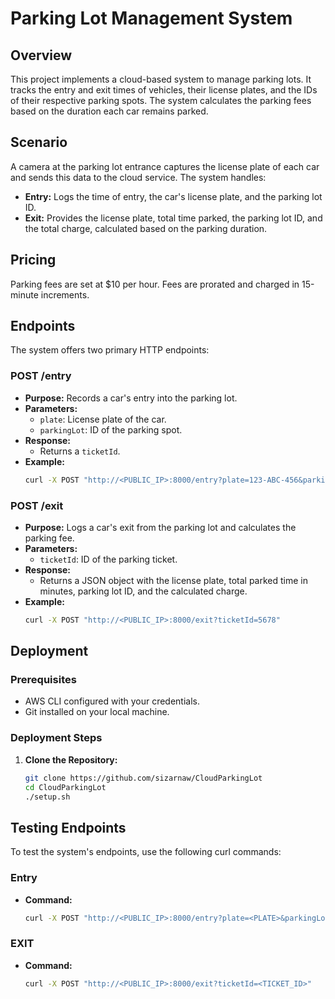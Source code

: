 # Parking Lot Management System

## Overview
This project implements a cloud-based system to manage parking lots. It tracks the entry and exit times of vehicles, their license plates, and the IDs of their respective parking spots. The system calculates the parking fees based on the duration each car remains parked.

## Scenario
A camera at the parking lot entrance captures the license plate of each car and sends this data to the cloud service. The system handles:
- **Entry:** Logs the time of entry, the car's license plate, and the parking lot ID.
- **Exit:** Provides the license plate, total time parked, the parking lot ID, and the total charge, calculated based on the parking duration.

## Pricing
Parking fees are set at $10 per hour. Fees are prorated and charged in 15-minute increments.

## Endpoints
The system offers two primary HTTP endpoints:

### POST /entry
- **Purpose:** Records a car's entry into the parking lot.
- **Parameters:**
  - `plate`: License plate of the car.
  - `parkingLot`: ID of the parking spot.
- **Response:**
  - Returns a `ticketId`.
- **Example:**
  ```bash
  curl -X POST "http://<PUBLIC_IP>:8000/entry?plate=123-ABC-456&parkingLot=101"

### POST /exit
- **Purpose:** Logs a car's exit from the parking lot and calculates the parking fee.
- **Parameters:**
  - `ticketId`: ID of the parking ticket.
- **Response:**
  - Returns a JSON object with the license plate, total parked time in minutes, parking lot ID, and the calculated charge.
- **Example:**
  ```bash
  curl -X POST "http://<PUBLIC_IP>:8000/exit?ticketId=5678"

## Deployment

### Prerequisites
- AWS CLI configured with your credentials.
- Git installed on your local machine.

### Deployment Steps
1. **Clone the Repository:**
   ```sh
   git clone https://github.com/sizarnaw/CloudParkingLot
   cd CloudParkingLot
   ./setup.sh

  ## Testing Endpoints
To test the system's endpoints, use the following curl commands:

### Entry
- **Command:**
  ```bash
  curl -X POST "http://<PUBLIC_IP>:8000/entry?plate=<PLATE>&parkingLot=<SPOT>"

### EXIT
- **Command:**
  ```bash
  curl -X POST "http://<PUBLIC_IP>:8000/exit?ticketId=<TICKET_ID>"
